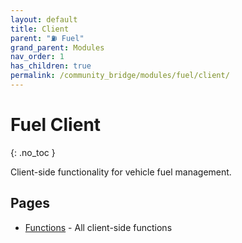 ```yaml
---
layout: default
title: Client
parent: "⛽ Fuel"
grand_parent: Modules
nav_order: 1
has_children: true
permalink: /community_bridge/modules/fuel/client/
---
```


# Fuel Client
{: .no_toc }

Client-side functionality for vehicle fuel management.

## Pages

- [Functions](/community_bridge/modules/fuel/client/functions/) - All client-side functions